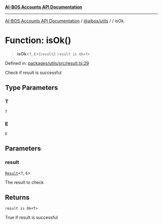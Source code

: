 [**AI-BOS Accounts API Documentation**](../../../README.md)

***

[AI-BOS Accounts API Documentation](../../../README.md) / [@aibos/utils](../README.md) / [](../README.md) / isOk

# Function: isOk()

> **isOk**\<`T`, `E`\>(`result`): `result is Ok<T>`

Defined in: [packages/utils/src/result.ts:29](https://github.com/pohlai88/accounts/blob/48103fb36d28b2b9bfb33472b6de2f719773cde9/packages/utils/src/result.ts#L29)

Check if result is successful

## Type Parameters

### T

`T`

### E

`E`

## Parameters

### result

[`Result`](../type-aliases/Result.md)\<`T`, `E`\>

The result to check

## Returns

`result is Ok<T>`

True if result is successful
